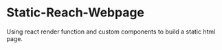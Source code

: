 # Static-Reach-Webpage
Using react render function and custom components to build a static html page.
